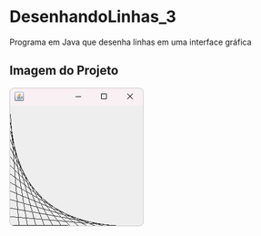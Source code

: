 # DesenhandoLinhas_3
 Programa em Java que desenha linhas em uma interface gráfica

## Imagem do Projeto
 ![Desenhando Linhas](desenhandolinhas.png)

